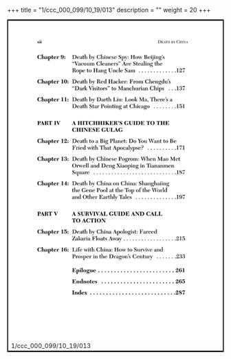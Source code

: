 +++
title = "1/ccc_000_099/10_19/013"
description = ""
weight = 20
+++

<table style="border:2px solid black;max-width:800px;max-height:800px;" 
><tr><td><img class="center-fit-jpg"
src="/jpg_/out_jpg_dbc_013.jpg"  >1/ccc_000_099/10_19/013</img></td></tr></table>